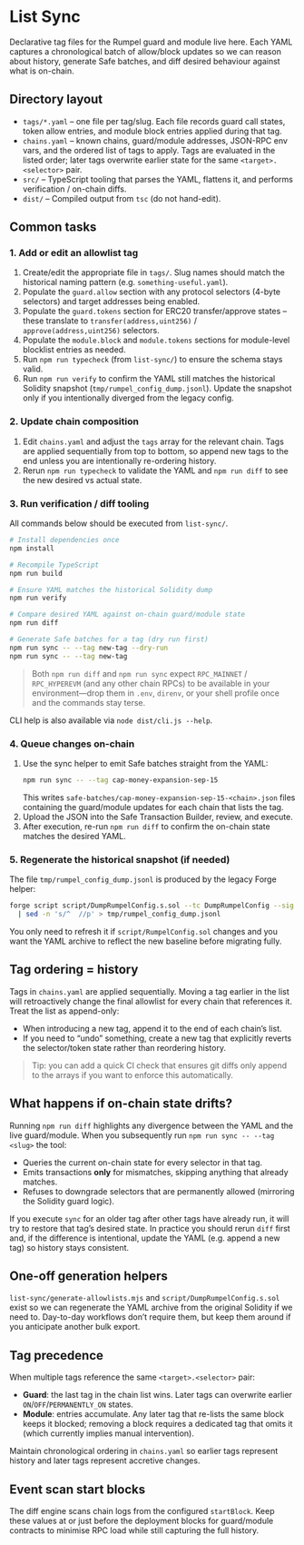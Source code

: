 # List Sync

Declarative tag files for the Rumpel guard and module live here. Each YAML captures a chronological batch of allow/block updates so we can reason about history, generate Safe batches, and diff desired behaviour against what is on-chain.

## Directory layout

- `tags/*.yaml` – one file per tag/slug. Each file records guard call states, token allow entries, and module block entries applied during that tag.
- `chains.yaml` – known chains, guard/module addresses, JSON-RPC env vars, and the ordered list of tags to apply. Tags are evaluated in the listed order; later tags overwrite earlier state for the same `<target>.<selector>` pair.
- `src/` – TypeScript tooling that parses the YAML, flattens it, and performs verification / on-chain diffs.
- `dist/` – Compiled output from `tsc` (do not hand-edit).

## Common tasks

### 1. Add or edit an allowlist tag

1. Create/edit the appropriate file in `tags/`. Slug names should match the historical naming pattern (e.g. `something-useful.yaml`).
2. Populate the `guard.allow` section with any protocol selectors (4-byte selectors) and target addresses being enabled.
3. Populate the `guard.tokens` section for ERC20 transfer/approve states – these translate to `transfer(address,uint256)` / `approve(address,uint256)` selectors.
4. Populate the `module.block` and `module.tokens` sections for module-level blocklist entries as needed.
5. Run `npm run typecheck` (from `list-sync/`) to ensure the schema stays valid.
6. Run `npm run verify` to confirm the YAML still matches the historical Solidity snapshot (`tmp/rumpel_config_dump.jsonl`). Update the snapshot only if you intentionally diverged from the legacy config.

### 2. Update chain composition

1. Edit `chains.yaml` and adjust the `tags` array for the relevant chain. Tags are applied sequentially from top to bottom, so append new tags to the end unless you are intentionally re-ordering history.
2. Rerun `npm run typecheck` to validate the YAML and `npm run diff` to see the new desired vs actual state.

### 3. Run verification / diff tooling

All commands below should be executed from `list-sync/`.

```bash
# Install dependencies once
npm install

# Recompile TypeScript
npm run build

# Ensure YAML matches the historical Solidity dump
npm run verify

# Compare desired YAML against on-chain guard/module state
npm run diff

# Generate Safe batches for a tag (dry run first)
npm run sync -- --tag new-tag --dry-run
npm run sync -- --tag new-tag
```

> Both `npm run diff` and `npm run sync` expect `RPC_MAINNET` / `RPC_HYPEREVM` (and any other chain RPCs) to be available in your environment—drop them in `.env`, `direnv`, or your shell profile once and the commands stay terse.

CLI help is also available via `node dist/cli.js --help`.

### 4. Queue changes on-chain

1. Use the sync helper to emit Safe batches straight from the YAML:
   ```bash
   npm run sync -- --tag cap-money-expansion-sep-15
   ```
   This writes `safe-batches/cap-money-expansion-sep-15-<chain>.json` files containing the guard/module updates for each chain that lists the tag.
2. Upload the JSON into the Safe Transaction Builder, review, and execute.
3. After execution, re-run `npm run diff` to confirm the on-chain state matches the desired YAML.

### 5. Regenerate the historical snapshot (if needed)

The file `tmp/rumpel_config_dump.jsonl` is produced by the legacy Forge helper:

```bash
forge script script/DumpRumpelConfig.s.sol --tc DumpRumpelConfig --sig "run()" \
  | sed -n 's/^  //p' > tmp/rumpel_config_dump.jsonl
```

You only need to refresh it if `script/RumpelConfig.sol` changes and you want the YAML archive to reflect the new baseline before migrating fully.

## Tag ordering = history

Tags in `chains.yaml` are applied sequentially. Moving a tag earlier in the list will retroactively change the final allowlist for every chain that references it. Treat the list as append-only:

- When introducing a new tag, append it to the end of each chain’s list.
- If you need to “undo” something, create a new tag that explicitly reverts the selector/token state rather than reordering history.

> Tip: you can add a quick CI check that ensures git diffs only append to the arrays if you want to enforce this automatically.

## What happens if on-chain state drifts?

Running `npm run diff` highlights any divergence between the YAML and the live guard/module. When you subsequently run `npm run sync -- --tag <slug>` the tool:

- Queries the current on-chain state for every selector in that tag.
- Emits transactions **only** for mismatches, skipping anything that already matches.
- Refuses to downgrade selectors that are permanently allowed (mirroring the Solidity guard logic).

If you execute `sync` for an older tag after other tags have already run, it will try to restore that tag’s desired state. In practice you should rerun `diff` first and, if the difference is intentional, update the YAML (e.g. append a new tag) so history stays consistent.

## One-off generation helpers

`list-sync/generate-allowlists.mjs` and `script/DumpRumpelConfig.s.sol` exist so we can regenerate the YAML archive from the original Solidity if we need to. Day-to-day workflows don’t require them, but keep them around if you anticipate another bulk export.

## Tag precedence

When multiple tags reference the same `<target>.<selector>` pair:

- **Guard**: the last tag in the chain list wins. Later tags can overwrite earlier `ON`/`OFF`/`PERMANENTLY_ON` states.
- **Module**: entries accumulate. Any later tag that re-lists the same block keeps it blocked; removing a block requires a dedicated tag that omits it (which currently implies manual intervention).

Maintain chronological ordering in `chains.yaml` so earlier tags represent history and later tags represent accretive changes.

## Event scan start blocks

The diff engine scans chain logs from the configured `startBlock`. Keep these values at or just before the deployment blocks for guard/module contracts to minimise RPC load while still capturing the full history.
